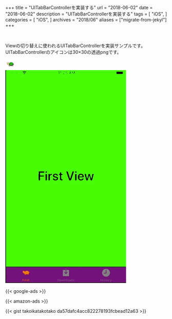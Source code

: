 +++
title = "UITabBarControllerを実装する"
url = "2018-06-02"
date = "2018-06-02"
description = "UITabBarControllerを実装する"
tags = [
    "iOS",
]
categories = [
    "iOS",
]
archives = "2018/06"
aliases = ["migrate-from-jekyl"]
+++

<br>

Viewの切り替えに使われるUITabBarControllerを実装サンプルです。  
UITabBarControllerのアイコンは30×30の透過pngです。  

![alt](1.png)
<br>
![alt](1.gif)

<!-- Google Ads -->
{{< google-ads >}}

<!-- Amazon Ads -->
{{< amazon-ads >}}

{{< gist takoikatakotako da57dafc4acc822278193fcbead12a63 >}}
